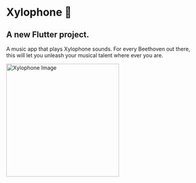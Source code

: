 # Xylophone 🎹

## A new Flutter project.

A music app that plays Xylophone sounds. For every Beethoven out there, this will let you unleash your musical talent where ever you are. 


<img src="https://github.com/raj-jondhale/xylophone/assets/128236746/d3caeda9-df19-490a-85f4-185661af711a" alt="Xylophone Image" width="300">


